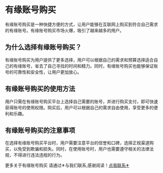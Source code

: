 # 有缘账号购买

有缘账号购买是一种快捷方便的方式，让用户能够在互联网上购买到符合自己需求的有缘账号。有缘账号购买市场火爆，吸引了越来越多的用户。

## 为什么选择有缘账号购买？

有缘账号购买为用户提供了更多选择，用户可以根据自己的需求和预算选择适合自己的有缘账号，省去了自己寻找的时间和精力。同时，有缘账号购买也能够保证账号的可靠性和安全性，让用户更加放心。

## 有缘账号购买的使用方法

用户只需在有缘账号购买平台上选择自己需要的账号，并进行购买支付，即可快速获得账号的使用权限。购买后，用户可以根据自己的需求自由使用，享受更多的便利和乐趣。

## 有缘账号购买的注意事项

在选择有缘账号购买平台时，用户需要注意平台的信誉和口碑，选择正规渠道购买，以免受到欺骗和损失。同时，在使用账号时，用户也需要遵守相关的法律法规，不得进行违法违规的行为。

更多关于有缘账号购买 请通过✈与我们联系,感谢阅读！[点我联系✈](https://app.k02.cc)